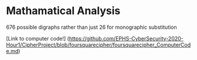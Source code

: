 # Mathamatical Analysis
676 possible digraphs rather than just 26 for monographic substitution

[Link to computer code!] (https://github.com/EPHS-CyberSecurity-2020-Hour1/CipherProject/blob/foursquarecipher/foursquarecipher_ComputerCode.md)
